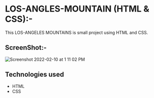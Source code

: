 # LOS-ANGLES-MOUNTAIN (HTML & CSS):-

This LOS-ANGELES MOUNTAINS is small project using HTML and CSS.

## ScreenShot:-
![Screenshot 2022-02-10 at 1 11 02 PM](https://user-images.githubusercontent.com/97092725/153361593-df748fed-887c-47fe-bffa-0128897bff32.png)

## Technologies used
* HTML
* CSS
